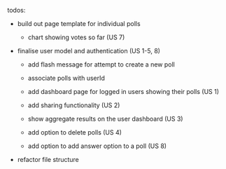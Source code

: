 todos:
- build out page template for individual polls
  - chart showing votes so far (US 7)

- finalise user model and authentication (US 1-5, 8)
  - add flash message for attempt to create a new poll

  - associate polls with userId

  - add dashboard page for logged in users showing their polls (US 1)
  - add sharing functionality (US 2)
  - show aggregate results on the user dashboard (US 3)
  - add option to delete polls (US 4)
  - add option to add answer option to a poll (US 8)

- refactor file structure

